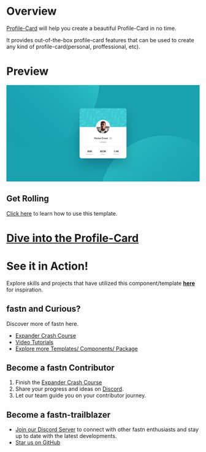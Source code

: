 # Overview

[Profile-Card](https://rutukapate.github.io/profile-card-template/) will help you create
a beautiful Profile-Card in no time.

It provides out-of-the-box profile-card features that can be used to create any
kind of profile-card(personal, proffessional, etc).

# Preview

![Profile-Card](assets/desktop-design.jpg)

## Get Rolling

[Click here](https://rutukapate.github.io/profile-card/) to learn how to use this template.

# [Dive into the Profile-Card](https://rutukapate.github.io/profile-card-template/)

# See it in Action!

Explore skills and projects that have utilized this component/template 
**[here](https://rutukapate.github.io/profile-card-template/)** for
inspiration.

## fastn and Curious?

Discover more of fastn here.

- [Expander Crash Course](https://fastn.com/expander/)
- [Video Tutorials](https://fastn.com/expander/hello-world/-/build/)
- [Explore more Templates/ Components/ Package](https://fastn.com/featured/)

## Become a fastn Contributor

1.  Finish the [Expander Crash Course](https://fastn.com/expander/)
2.  Share your progress and ideas on [Discord](https://discord.gg/bucrdvptYd).
3.  Let our team guide you on your contributor journey.

## Become a fastn-trailblazer

- [Join our Discord Server](https://discord.gg/bucrdvptYd) to connect with other fastn enthusiasts and stay up to date with the latest developments.
- [Star us on GitHub](https://github.com/fastn-stack/fastn/)
